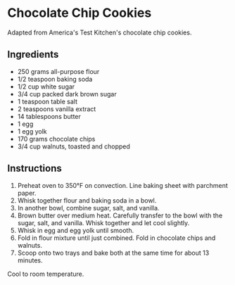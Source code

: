 # Chocolate Chip Cookies

Adapted from America's Test Kitchen's chocolate chip cookies.

## Ingredients

- 250 grams all-purpose flour
- 1/2 teaspoon baking soda
- 1/2 cup white sugar
- 3/4 cup packed dark brown sugar
- 1 teaspoon table salt
- 2 teaspoons vanilla extract
- 14 tablespoons butter
- 1 egg
- 1 egg yolk
- 170 grams chocolate chips
- 3/4 cup walnuts, toasted and chopped 

## Instructions

1. Preheat oven to 350°F on convection. Line baking sheet with parchment paper.
2. Whisk together flour and baking soda in a bowl.
3. In another bowl, combine sugar, salt, and vanilla. 
4. Brown butter over medium heat. Carefully transfer to the bowl with the sugar, salt, and vanilla. Whisk together and let cool slightly.
5. Whisk in egg and egg yolk until smooth.
6. Fold in flour mixture until just combined. Fold in chocolate chips and walnuts.
7. Scoop onto two trays and bake both at the same time for about 13 minutes.

Cool to room temperature.
